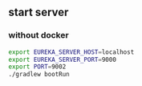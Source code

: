 ## start server

### without docker

```bash
export EUREKA_SERVER_HOST=localhost
export EUREKA_SERVER_PORT=9000
export PORT=9002
./gradlew bootRun
```
